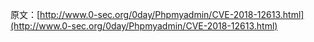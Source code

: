 原文：[http://www.0-sec.org/0day/Phpmyadmin/CVE-2018-12613.html](http://www.0-sec.org/0day/Phpmyadmin/CVE-2018-12613.html)